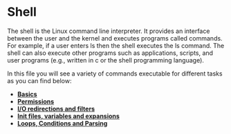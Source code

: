 # Shell

The shell is the Linux command line interpreter. It provides an interface between the user and the kernel and executes programs called commands. For example, if a user enters ls then the shell executes the ls command. The shell can also execute other programs such as applications, scripts, and user programs (e.g., written in c or the shell programming language).

In this file you will see a variety of commands executable for different tasks as you can find below:
- **[Basics](https://github.com/eno007/shell/tree/main/basics)**
- **[Permissions](https://github.com/eno007/shell/tree/main/permissions)**
- **[I/O redirections and filters](https://github.com/eno007/shell/tree/main/io_redirections_and_filters)**
- **[Init files, variables and expansions](https://github.com/eno007/shell/tree/main/init_files_variables_and_expansions)**
- **[Loops, Conditions and Parsing](https://github.com/eno007/shell/tree/main/loops_conditions_and_parsing)**
